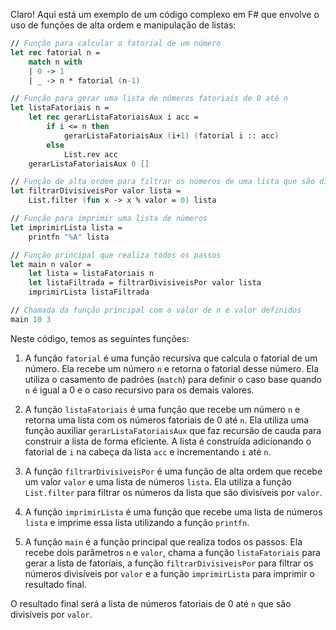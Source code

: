 Claro! Aqui está um exemplo de um código complexo em F# que envolve o uso de funções de alta ordem e manipulação de listas:

```fsharp
// Função para calcular o fatorial de um número
let rec fatorial n =
    match n with
    | 0 -> 1
    | _ -> n * fatorial (n-1)

// Função para gerar uma lista de números fatoriais de 0 até n
let listaFatoriais n =
    let rec gerarListaFatoriaisAux i acc =
        if i <= n then
            gerarListaFatoriaisAux (i+1) (fatorial i :: acc)
        else
            List.rev acc
    gerarListaFatoriaisAux 0 []

// Função de alta ordem para filtrar os números de uma lista que são divisíveis por um valor
let filtrarDivisiveisPor valor lista =
    List.filter (fun x -> x % valor = 0) lista

// Função para imprimir uma lista de números
let imprimirLista lista =
    printfn "%A" lista

// Função principal que realiza todos os passos
let main n valor =
    let lista = listaFatoriais n
    let listaFiltrada = filtrarDivisiveisPor valor lista
    imprimirLista listaFiltrada

// Chamada da função principal com o valor de n e valor definidos
main 10 3
```

Neste código, temos as seguintes funções:

1. A função `fatorial` é uma função recursiva que calcula o fatorial de um número. Ela recebe um número `n` e retorna o fatorial desse número. Ela utiliza o casamento de padrões (`match`) para definir o caso base quando `n` é igual a 0 e o caso recursivo para os demais valores.

2. A função `listaFatoriais` é uma função que recebe um número `n` e retorna uma lista com os números fatoriais de 0 até `n`. Ela utiliza uma função auxiliar `gerarListaFatoriaisAux` que faz recursão de cauda para construir a lista de forma eficiente. A lista é construída adicionando o fatorial de `i` na cabeça da lista `acc` e incrementando `i` até `n`.

3. A função `filtrarDivisiveisPor` é uma função de alta ordem que recebe um valor `valor` e uma lista de números `lista`. Ela utiliza a função `List.filter` para filtrar os números da lista que são divisíveis por `valor`.

4. A função `imprimirLista` é uma função que recebe uma lista de números `lista` e imprime essa lista utilizando a função `printfn`.

5. A função `main` é a função principal que realiza todos os passos. Ela recebe dois parâmetros `n` e `valor`, chama a função `listaFatoriais` para gerar a lista de fatoriais, a função `filtrarDivisiveisPor` para filtrar os números divisíveis por `valor` e a função `imprimirLista` para imprimir o resultado final.

O resultado final será a lista de números fatoriais de 0 até `n` que são divisíveis por `valor`.